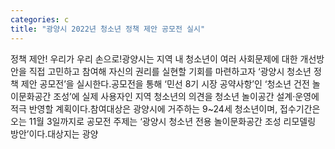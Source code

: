 ```yaml
---
categories: c
title: "광양시 2022년 청소년 정책 제안 공모전 실시"
---
```

정책 제안! 우리가 우리 손으로!광양시는 지역 내 청소년이 여러 사회문제에 대한 개선방안을 직접 고민하고 참여해 자신의 권리를 실현할 기회를 마련하고자 ‘광양시 청소년 정책 제안 공모전’을 실시한다.공모전을 통해 ‘민선 8기 시장 공약사항’인 ‘청소년 건전 놀이문화공간 조성’에 실제 사용자인 지역 청소년의 의견을 청소년 놀이공간 설계·운영에 적극 반영할 계획이다.참여대상은 광양시에 거주하는 9~24세 청소년이며, 접수기간은 오는 11월 3일까지로 공모전 주제는 ‘광양시 청소년 전용 놀이문화공간 조성 리모델링 방안’이다.대상지는 광양